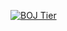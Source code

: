 [![BOJ Tier](https://img.shields.io/badge/dynamic/json?label=BOJ%20Tier&query=%24.tierName&url=https%3A%2F%2Fsolved.ac%2Fapi%2Fv3%2Fuser%2Fshow%3Fhandle%3Dnoa_fotmdhdn)](https://www.acmicpc.net/user/noa_fotmdhdn)
